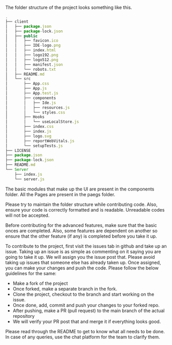 The folder structure of the project looks something like this.
```js
.
├── client
│   ├── package.json
│   ├── package-lock.json
│   ├── public
│   │   ├── favicon.ico
│   │   ├── IDE-logo.png
│   │   ├── index.html
│   │   ├── logo192.png
│   │   ├── logo512.png
│   │   ├── manifest.json
│   │   └── robots.txt
│   ├── README.md
│   └── src
│       ├── App.css
│       ├── App.js
│       ├── App.test.js
│       ├── components
│       │   ├── Ide.js
│       │   ├── resources.js
│       │   └── styles.css
│       ├── Hooks
│       │   └── useLocalStore.js
│       ├── index.css
│       ├── index.js
│       ├── logo.svg
│       ├── reportWebVitals.js
│       └── setupTests.js
├── LICENSE
├── package.json
├── package-lock.json
├── README.md
└── Server
    ├── index.js
    └── server.js

```

The basic modules that make up the UI are present in the components folder. All the Pages are present in the paegs folder.

Please try to maintain the folder structure while contributing code. Also, ensure your code is correctly formatted and is readable. Unreadable codes will not be accepted.

Before contributing for the advanced features, make sure that the basic onces are completed. Also, some features are dependent on another so ensure that the other feature (if any) is completed before you take it up.

To contribute to the project, first visit the issues tab in github and take up an issue. Taking up an issue is as simple as commenting on it saying you are going to take it up. We will assign you the issue post that. Please avoid taking up issues that someone else has already taken up. Once assigned, you can make your changes and push the code. Please follow the below guidelines for the same:

- Make a fork of the project
- Once forked, make a separate branch in the fork.
- Clone the project, checkout to the branch and start working on the issue.
- Once done, add, commit and push your changes to your forked repo.
- After pushing, make a PR (pull request) to the main branch of the actual repository
- We will verify your PR post that and merge it if everything looks good. 

Please read through the README to get to know what all needs to be done. In case of any queries, use the chat platform for the team to clarify them.
